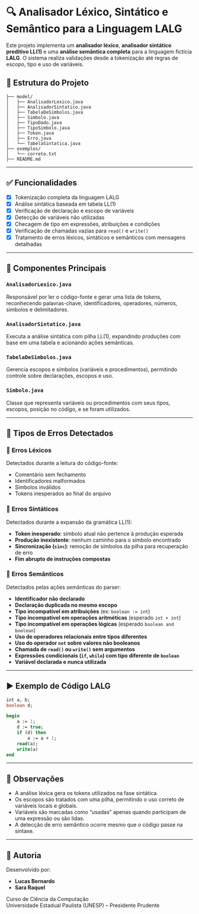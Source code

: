 # 🔍 Analisador Léxico, Sintático e Semântico para a Linguagem LALG

Este projeto implementa um **analisador léxico**, **analisador sintático preditivo LL(1)** e uma **análise semântica completa** para a linguagem fictícia **LALG**. O sistema realiza validações desde a tokenização até regras de escopo, tipo e uso de variáveis.


## 📁 Estrutura do Projeto

```
├── model/
│   ├── AnalisadorLexico.java
│   ├── AnalisadorSintatico.java
│   ├── TabelaDeSimbolos.java
│   ├── Simbolo.java
│   ├── TipoDado.java
│   ├── TipoSimbolo.java
│   ├── Token.java
│   ├── Erro.java
│   └── TabelaSintatica.java
├── exemplos/
│   └── correto.txt
├── README.md
```

---

## ✅ Funcionalidades

- [x] Tokenização completa da linguagem LALG
- [x] Análise sintática baseada em tabela LL(1)
- [x] Verificação de declaração e escopo de variáveis
- [x] Detecção de variáveis não utilizadas
- [x] Checagem de tipo em expressões, atribuições e condições
- [x] Verificação de chamadas vazias para `read()` e `write()`
- [x] Tratamento de erros léxicos, sintáticos e semânticos com mensagens detalhadas

---

## 🧠 Componentes Principais

### `AnalisadorLexico.java`
Responsável por ler o código-fonte e gerar uma lista de tokens, reconhecendo palavras-chave, identificadores, operadores, números, símbolos e delimitadores.

### `AnalisadorSintatico.java`
Executa a análise sintática com pilha LL(1), expandindo produções com base em uma tabela e acionando ações semânticas.

### `TabelaDeSimbolos.java`
Gerencia escopos e símbolos (variáveis e procedimentos), permitindo controle sobre declarações, escopos e uso.

### `Simbolo.java`
Classe que representa variáveis ou procedimentos com seus tipos, escopos, posição no código, e se foram utilizados.

---

## 🚨 Tipos de Erros Detectados

### 🔹 **Erros Léxicos**
Detectados durante a leitura do código-fonte:

- Comentário sem fechamento
- Identificadores malformados
- Símbolos inválidos
- Tokens inesperados ao final do arquivo

### 🔸 **Erros Sintáticos**
Detectados durante a expansão da gramática LL(1):

- **Token inesperado**: símbolo atual não pertence à produção esperada
- **Produção inexistente**: nenhum caminho para o símbolo encontrado
- **Sincronização (`sinc`)**: remoção de símbolos da pilha para recuperação de erro
- **Fim abrupto de instruções compostas**

### 🔸 **Erros Semânticos**
Detectados pelas ações semânticas do parser:

- **Identificador não declarado**  
- **Declaração duplicada no mesmo escopo**  
- **Tipo incompatível em atribuições** (ex: `boolean := int`)  
- **Tipo incompatível em operações aritméticas** (esperado `int + int`)  
- **Tipo incompatível em operações lógicas** (esperado `boolean and boolean`)  
- **Uso de operadores relacionais entre tipos diferentes**  
- **Uso do operador `not` sobre valores não booleanos**  
- **Chamada de `read()` ou `write()` sem argumentos**  
- **Expressões condicionais (`if`, `while`) com tipo diferente de `boolean`**  
- **Variável declarada e nunca utilizada**  

---

## ▶️ Exemplo de Código LALG

```pascal
int a, b;
boolean d;

begin
    a := 1;
    d := true;
    if (d) then
        a := a + 1;
    read(a);
    write(a)
end
```

---

## 📌 Observações

- A análise léxica gera os tokens utilizados na fase sintática.
- Os escopos são tratados com uma pilha, permitindo o uso correto de variáveis locais e globais.
- Variáveis são marcadas como “usadas” apenas quando participam de uma expressão ou são lidas.
- A detecção de erro semântico ocorre mesmo que o código passe na sintaxe.

---

## 👥 Autoria

Desenvolvido por:

- **Lucas Bernardo**
- **Sara Raquel**

Curso de Ciência da Computação  
Universidade Estadual Paulista (UNESP) – Presidente Prudente
